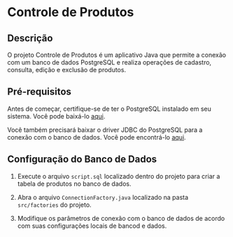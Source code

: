 # Controle de Produtos

## Descrição
O projeto Controle de Produtos é um aplicativo Java que permite a conexão com um banco de dados PostgreSQL e realiza operações de cadastro, consulta, edição e exclusão de produtos.

## Pré-requisitos
Antes de começar, certifique-se de ter o PostgreSQL instalado em seu sistema. Você pode baixá-lo [aqui](https://www.postgresql.org/download/).

Você também precisará baixar o driver JDBC do PostgreSQL para a conexão com o banco de dados. Você pode encontrá-lo [aqui](https://jdbc.postgresql.org/).

## Configuração do Banco de Dados
1. Execute o arquivo `script.sql` localizado dentro do projeto para criar a tabela de produtos no banco de dados.

2. Abra o arquivo `ConnectionFactory.java` localizado na pasta `src/factories` do projeto.

3. Modifique os parâmetros de conexão com o banco de dados de acordo com suas configurações locais de bancod e dados.

